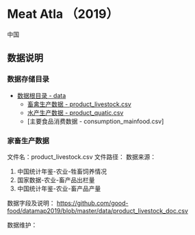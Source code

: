 # Meat Atla （2019）
中国

## 数据说明
### 数据存储目录
- [数据根目录 - data](https://github.com/good-food/datamap2019/tree/master/data)
    - [畜禽生产数据 - product_livestock.csv](https://github.com/good-food/datamap2019/blob/master/data/product_livestock.csv)
    - [水产生产数据 - product_quatic.csv](https://github.com/good-food/datamap2019/tree/master/data/product_quatic.csv)
    - [主要食品消费数据 - consumption_mainfood.csv]

### 家畜生产数据
文件名：product_livestock.csv
文件路径：
数据来源：
1. 中国统计年鉴-农业-牲畜饲养情况
2. 国家数据-农业-畜产品出栏量
3. 中国统计年鉴-农业-畜产品产量

数据字段及说明：
https://github.com/good-food/datamap2019/blob/master/data/product_livestock_doc.csv

数据维护：
